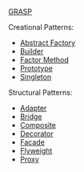[GRASP](grasp)

Creational Patterns:
- [Abstract Factory](abstract-factory/README.md)
- [Builder](builder/README.md)
- [Factor Method](factory-method/README.md)
- [Prototype](prototype/README.md)
- [Singleton](singleton/README.md)

Structural Patterns:
- [Adapter](adapter/README.md)
- [Bridge](bridge/README.md)
- [Composite](composite/README.md)
- [Decorator](decorator/README.md)
- [Facade](facade/README.md)
- [Flyweight](flyweight/README.md)
- [Proxy](proxy/README.md)